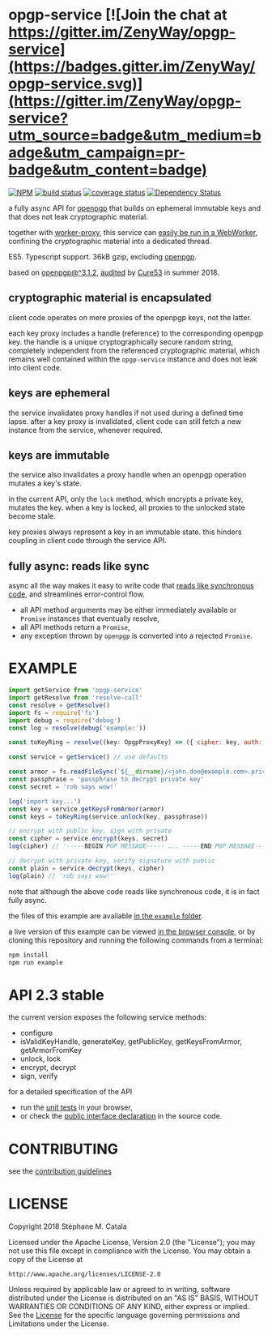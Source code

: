 # opgp-service [![Join the chat at https://gitter.im/ZenyWay/opgp-service](https://badges.gitter.im/ZenyWay/opgp-service.svg)](https://gitter.im/ZenyWay/opgp-service?utm_source=badge&utm_medium=badge&utm_campaign=pr-badge&utm_content=badge)
[![NPM](https://nodei.co/npm/opgp-service.png?compact=true)](https://nodei.co/npm/opgp-service/)
[![build status](https://travis-ci.org/ZenyWay/opgp-service.svg?branch=master)](https://travis-ci.org/ZenyWay/opgp-service)
[![coverage status](https://coveralls.io/repos/github/ZenyWay/opgp-service/badge.svg?branch=master)](https://coveralls.io/github/ZenyWay/opgp-service)
[![Dependency Status](https://gemnasium.com/badges/github.com/ZenyWay/opgp-service.svg)](https://gemnasium.com/github.com/ZenyWay/opgp-service)

a fully async API for [openpgp](https://openpgpjs.org/)
that builds on ephemeral immutable keys and
that does not leak cryptographic material.

together with [worker-proxy](https://www.npmjs.com/package/worker-proxy),
this service can [easily be run in a WebWorker](https://gist.github.com/smcatala/bee0f411b08ec45933cb69264812a62e),
confining the cryptographic material into a dedicated thread.

ES5. Typescript support. 36kB gzip, excluding [openpgp](https://openpgpjs.org/).

based on [openpgp@^3.1.2](https://openpgpjs.org/),
[audited](https://protonmail.com/blog/openpgpjs-protonmail-security-audit/) by [Cure53](https://cure53.de/) in summer 2018.

## cryptographic material is encapsulated
client code operates on mere proxies of the openpgp keys, not the latter.

each key proxy includes a handle (reference) to the corresponding openpgp key.
the handle is a unique cryptographically secure random string,
completely independent from the referenced cryptographic material,
which remains well contained within the `opgp-service` instance
and does not leak into client code.

## keys are ephemeral
the service invalidates proxy handles if not used during a defined time lapse.
after a key proxy is invalidated,
client code can still fetch a new instance from the service, whenever required.

## keys are immutable
the service also invalidates a proxy handle when an openpgp operation
mutates a key's state.

in the current API, only the `lock` method, which encrypts a private key,
mutates the key.
when a key is locked, all proxies to the unlocked state become stale.

key proxies always represent a key in an immutable state.
this hinders coupling in client code through the service API.

## fully async: reads like sync
async all the way makes it easy to write code that [reads like synchronous code](https://www.npmjs.com/package/resolve-call),
and streamlines error-control flow.
* all API method arguments may be either immediately available
or `Promise` instances that eventually resolve,
* all API methods return a `Promise`,
* any exception thrown by `openpgp` is converted into a rejected `Promise`.

# <a name="example"></a> EXAMPLE
```javascript
import getService from 'opgp-service'
import getResolve from 'resolve-call'
const resolve = getResolve()
import fs = require('fs')
import debug = require('debug')
const log = resolve(debug('example:'))

const toKeyRing = resolve((key: OpgpProxyKey) => ({ cipher: key, auth: key }))

const service = getService() // use defaults

const armor = fs.readFileSync(`${__dirname}/<john.doe@example.com>.private.key`, 'utf8')
const passphrase = 'passphrase to decrypt private key'
const secret = 'rob says wow!'

log('import key...')
const key = service.getKeysFromArmor(armor)
const keys = toKeyRing(service.unlock(key, passphrase))

// encrypt with public key, sign with private
const cipher = service.encrypt(keys, secret)
log(cipher) // '-----BEGIN PGP MESSAGE----- ... -----END PGP MESSAGE-----'

// decrypt with private key, verify signature with public
const plain = service.decrypt(keys, cipher)
log(plain) // 'rob says wow!'
```
note that although the above code reads like synchronous code,
it is in fact fully async.

the files of this example are available [in the `example` folder](./spec/example).

a live version of this example can be viewed [in the browser console](https://cdn.rawgit.com/ZenyWay/opgp-service/v2.4.0/spec/example/index.html),
or by cloning this repository and running the following commands from a terminal:
```bash
npm install
npm run example
```

# <a name="api"></a> API 2.3 stable
the current version exposes the following service methods:
* configure
* isValidKeyHandle, generateKey, getPublicKey, getKeysFromArmor, getArmorFromKey
* unlock, lock
* encrypt, decrypt
* sign, verify

for a detailed specification of the API
* run the [unit tests](https://cdn.rawgit.com/ZenyWay/opgp-service/v2.4.0/spec/web/index.html)
in your browser,
* or check the [public interface declaration](./src/index.ts#L26-L469)
in the source code.

# <a name="contributing"></a> CONTRIBUTING
see the [contribution guidelines](./CONTRIBUTING.md)

# <a name="license"></a> LICENSE
Copyright 2018 Stéphane M. Catala

Licensed under the Apache License, Version 2.0 (the "License");
you may not use this file except in compliance with the License.
You may obtain a copy of the License at

    http://www.apache.org/licenses/LICENSE-2.0

Unless required by applicable law or agreed to in writing, software
distributed under the License is distributed on an "AS IS" BASIS,
WITHOUT WARRANTIES OR CONDITIONS OF ANY KIND, either express or implied.
See the [License](./LICENSE) for the specific language governing permissions and
Limitations under the License.
